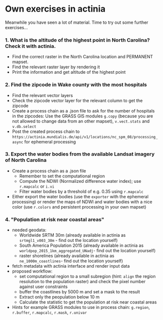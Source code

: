 # Own exercises in actinia

<!--
(duration: up to 2h)
-->

Meanwhile you have seen a lot of material. Time to try out some further exercises...

### 1. What is the altitude of the highest point in North Carolina? Check it with actinia.

  * Find the correct raster in the North Carolina location and PERMANENT mapset.
  * Find the relevant raster layer by rendering it
  * Print the information and get altitude of the highest point

### 2. Find the zipcode in Wake county with the most hospitals

  * Find the relevant vector layers
  * Check the zipcode vector layer for the relevant column to get the zipcode
  * Create a process chain as a .json file to ask for the number of hospitals in the zipcodes: Use the GRASS GIS modules `g.copy` (because you are not allowed to change data from an other mapset), `v.vect.stats` and `v.db.select`
  * Post the created process chain to `https://actinia.mundialis.de/api/v1/locations/nc_spm_08/processing_async` for ephemeral processing

### 3. Export the water bodies from the available Landsat imagery of North Carolina

  * Create a process chain as a .json file
    * Remember to set the computational region
    * Compute the NDWI (Normalized difference water index); use `r.mapcalc` or `i.vi`
    * Filter water bodies by a threshold of e.g. 0.35 using `r.mapcalc`
  * Either export the water bodies (use the `exporter` with the ephemeral processing) or render the maps of NDWI and water bodies with a nice color (use `r.colors` and persistent processing in your own mapset)

### 4. "Population at risk near coastal areas"

* needed geodata:
    * Worldwide SRTM 30m (already available in actinia as `srtmgl1_v003_30m` - find out the location yourself)
    * South America Population 2015 (already available in actinia as `worldpop_2015_1km_aggregated_UNadj`- find out the location yourself)
    * raster shorelines (already available in actinia as `ne_1000m_coastlines`- find out the location yourself)
* fetch metadata with actinia interface and render input data
* proposed workflow:
    * set computational region to a small subregion (hint: `align` the region resolution to the population raster) and check the pixel number against user constraints
    * buffer the coastlines by 5000 m and set a mask to the result
    * Extract only the peopulation below 10 m
    * Calculate the statistic to get the population at risk near coastal areas
* Hints for example GRASS modules to use in process chain: `g.region`, `r.buffer`, `r.mapcalc`, `r.mask`, `r.univar`

<!-- ### EXERCISE: "Property risks from trees"

(draft idea only, submit your suggestion to trainer how to solve this task)

* define your region of interest
* needed geodata:
    * building footprints
        * download from OSM (via [https://overpass-turbo.eu/](https://overpass-turbo.eu/) | Wizard > building > ok > Export > Geojson)
        * these data are now on your machine and not on the actinia server
        * use "ace importer" or cURL to upload
    * select Sentinel-2 scene
* proposed workflow:
    * actinia "ace" importer for building footprint upload
    * `v.buffer` of 10m and 30m around footprints
    * select S2 scene, compute NDVI with `i.vi`
    * filter NDVI threshold > 0.6 (map algebra) to get the tree pixels - more exiting would be a ML approach (with previously prepared training data ;-)) (`r.learn.ml` offers RF and SVM)
    * on binary tree map (which corresponds to risk exposure)
    * count number of tree pixels in 5x5 moving window (`r.neighbors` with method "count")
    * compute property risk statistics using buffers and tree count map and upload to buffered building map (`v.rast.stats`, method=maximum)
    * export of results through REST resources -->
